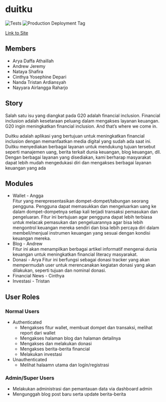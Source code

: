 # duitku

<!-- Tags and Links -->

[tests]: https://github.com/duitku-pbp/duitku/actions/workflows/test.yml/badge.svg?branch=main
[production deployment tag]: https://github.com/duitku-pbp/duitku/actions/workflows/deploy.yml/badge.svg?branch=main
[link to site]: https://duitku.nairlangga.com

![Tests]
![Production Deployment Tag]

[Link to Site]

## Members

- Arya Daffa Athaillah
- Andrew Jeremy
- Nataya Shafira
- Cinthya Yosephine Depari
- Nanda Tristan Ardiansyah
- Nayyara Airlangga Raharjo

## Story

Salah satu isu yang diangkat pada G20 adalah financial inclusion. Financial inclusion adalah kesetaraan peluang dalam mengakses layanan keuangan. G20 ingin meningkatkan financial inclusion. And that’s where we come in.

Duitku adalah aplikasi yang bertujuan untuk meningkatkan financial inclusion dengan memanfaatkan media digital yang sudah ada saat ini. Duitku menyediakan berbagai layanan untuk mendukung tujuan tersebut seperti manajemen uang, berita terkait dunia keuangan, blog keuangan, dll. Dengan berbagai layanan yang disediakan, kami berharap masyarakat dapat lebih mudah mengedukasi diri dan mengakses berbagai layanan keuangan yang ada

## Modules

- Wallet - Angga<br>
  Fitur yang merepresentasikan dompet-dompet/tabungan seorang pengguna. Pengguna dapat memasukkan dan mengeluarkan uang ke dalam dompet-dompetnya setiap kali terjadi transaksi pemasukan dan pengeluaran. Fitur ini bertujuan agar pengguna dapat lebih terbiasa untuk melacak pemasukan dan pengeluarannya agar bisa lebih mengontrol keuangan mereka sendiri dan bisa lebih percaya diri dalam membeli/menjual instrumen keuangan yang sesuai dengan kondisi keuangan mereka.
- Blog - Andrew<br>
  Fitur ini akan menampilkan berbagai artikel informatif mengenai dunia keuangan untuk meningkatkan financial literacy masyarakat.
- Donasi - Arya
  Fitur ini berfungsi sebagai donasi tracker yang akan mempermudah user untuk merencanakan kegiatan donasi yang akan dilakukan, seperti tujuan dan nominal donasi.
- Financial News - Cinthya
- Investasi - Tristan

## User Roles

### Normal Users

- Authenticated
  - Mengakses fitur wallet, membuat dompet dan transaksi, melihat report dari wallet
  - Mengakses halaman blog dan halaman detailnya
  - Mengakses dan melakukan donasi
  - Mengakses berita-berita financial
  - Melakukan investasi
- Unauthenticated
  - Melihat halaamn utama dan login/registrasi

### Admin/Super Users

- Melakukan administrasi dan pemantauan data via dashboard admin
- Mengunggah blog post baru serta update berita-berita
